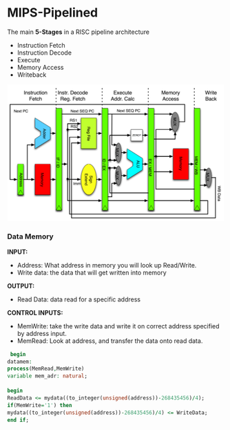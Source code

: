 # MIPS-Pipelined
The main **5-Stages** in a RISC pipeline architecture 
 - Instruction Fetch
 - Instruction Decode
 - Execute
 - Memory Access
 - Writeback
 
![](Pipeline_MIPS.png)

### Data Memory

**INPUT:**
- Address: What address in memory you will look up Read/Write.
- Write data: the data that will get written into memory

**OUTPUT:**
- Read Data: data read for a specific address

**CONTROL INPUTS:**
 - MemWrite: take the write data and write it on correct address specified by address input. 
 - MemRead: Look at address, and transfer the data onto read data.


 ```VHDL
  begin
 datamem:
 process(MemRead,MemWrite)
 variable mem_adr: natural;
 
begin
ReadData <= mydata((to_integer(unsigned(address))-268435456)/4);
if(MemWrite='1') then
mydata((to_integer(unsigned(address))-268435456)/4) <= WriteData;
end if;
```

